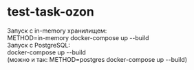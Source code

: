 # test-task-ozon
Запуск с in-memory хранилищем:<br>
METHOD=in-memory docker-compose up --build<br>
Запуск с PostgreSQL:<br>
docker-compose up --build <br>(можно и так: METHOD=postgres docker-compose up --build)
